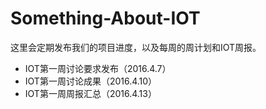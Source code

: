 # Something-About-IOT

  这里会定期发布我们的项目进度，以及每周的周计划和IOT周报。
  - IOT第一周讨论要求发布（2016.4.7）
  - IOT第一周讨论成果（2016.4.10）
  - IOT第一周周报汇总（2016.4.13）
  
